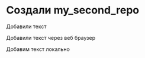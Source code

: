 ﻿# Создали my_second_repo

Добавили текст

Добавили текст через веб браузер

Добавим текст локально
